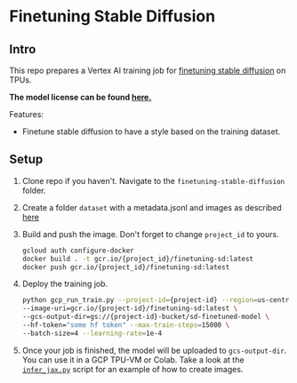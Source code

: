 # Finetuning Stable Diffusion

## Intro

This repo prepares a Vertex AI training job for [finetuning stable diffusion]() on TPUs.

**The model license can be found [here.](https://github.com/CompVis/stable-diffusion/blob/main/LICENSE)**

Features:
- Finetune stable diffusion to have a style based on the training dataset.

## Setup

1. Clone repo if you haven't. Navigate to the `finetuning-stable-diffusion` folder.
1. Create a folder `dataset` with a metadata.jsonl and images as described [here](https://huggingface.co/docs/datasets/v2.4.0/en/image_load#imagefolder-with-metadata)
1. Build and push the image. Don't forget to change `project_id` to yours.

    ```bash
    gcloud auth configure-docker
    docker build . -t gcr.io/{project_id}/finetuning-sd:latest
    docker push gcr.io/{project_id}/finetuning-sd:latest
    ```

1. Deploy the training job.

    ```bash
    python gcp_run_train.py --project-id={project-id} --region=us-central1 \
    --image-uri=gcr.io/{project-id}/finetuning-sd:latest \
    --gcs-output-dir=gs://{project-id}-bucket/sd-finetuned-model \
    --hf-token="some hf token" --max-train-steps=15000 \
    --batch-size=4 --learning-rate=1e-4
    ```

1. Once your job is finished, the model will be uploaded to `gcs-output-dir`. You can use it in a GCP TPU-VM or Colab. Take a look at the [`infer_jax.py`](../training-dreambooth/infer_jax.py) script for an example of how to create images.